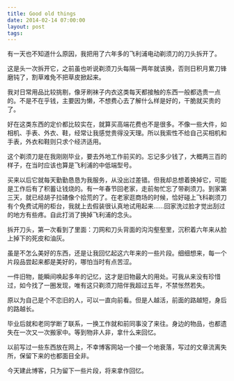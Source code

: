 ```yaml
---
title: Good old things
date: 2014-02-14 07:00:00
layout: post
tags:
---
```


有一天也不知道什么原因，我把用了六年多的飞利浦电动剃须刀的刀头拆开了。

这是头一次拆开它，之前虽也听说剃须刀头每隔一两年就该换，否则日积月累刀锋磨钝了，割草难免不把草皮掀起来。

我对日常用品比较挑剔，像牙刷袜子内衣这类每天都接触的东西一般都选贵一点的。不是不在乎钱，主要因为懒，不想费心去了解什么样是好的，干脆就买贵的了。

好在这类东西的定价都比较实在，就算买高端花费也不是很多。不像一些大件，如相机、手表、外衣、鞋，经常让我感觉贵得没天理。所以我索性不给自己买相机和手表，外衣和鞋则只求个经济适用。

这个剃须刀是在我刚刚毕业，要去外地工作前买的。忘记多少钱了，大概两三百的样子，在当时应该也算是飞利浦的中低端型号。

买来以后它就每天勤勤恳恳为我服务，从没出过差错。但我却总想着换掉它，可能是工作后有了积蓄让钱烧的。有一年春节回老家，走前匆忙忘了带剃须刀。到家第三天，就已经胡子拉碴像个拾荒的了。在老家逛商场的时候，恰好碰上飞科剃须刀有个免费试用的柜台，我就上去假装很认真地试用起来……回家洗过脸才觉出刮过的地方有些疼。自此打消了换掉飞利浦的念头。

拆开刀头，第一次看到了里面：刀网和刀头背面的沟沟壑壑里，沉积着六年来从脸上掉下的死皮和油灰。

虽是不怎么美好的东西，还是让我回忆起这六年来的一些片段。细细想来，每一个片段品尝起来都是美好的，哪怕当时有点苦涩。

一件旧物，能瞬间唤起多年的记忆，这才是旧物最大的用处。可我从来没有珍惜过，如今找了一圈发现，唯有这只剃须刀陪伴我超过五年，不禁怅然若失。

原以为自己是个不恋旧的人，可以一直向前看。但是人越活，前面的路越短，身后的路越长。

毕业后就和老同学断了联系，一换工作就和前同事没了来往。身边的物品，也都遗失在一次又一次搬家中。等到物非人非，拿什么来回忆。

以前写过一些东西放在网上，不幸博客网站一个接一个地衰落，写过的文章流离失所，保留下来的也都面目全非。

今天建此博客，只为留下一些片段，将来拿作回忆。